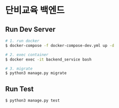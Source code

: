 # 단비교육 백엔드

## Run Dev Server

```bash
# 1. run docker
$ docker-compose -f docker-compose-dev.yml up -d

# 2. exec container
$ docker exec -it backend_service bash

# 3. migrate
$ python3 manage.py migrate
```

## Run Test

```bash
$ python3 manage.py test
```
